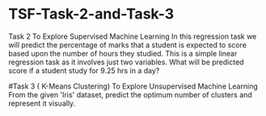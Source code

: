 # TSF-Task-2-and-Task-3
Task 2 To Explore Supervised Machine Learning In this regression task we will predict the percentage of marks that a student is expected to score based upon the number of hours they studied. This is a simple linear regression task as it involves just two variables. What will be predicted score if a student study for 9.25 hrs in a day?

#Task 3 ( K-Means Clustering) To Explore Unsupervised Machine Learning From the given 'Iris' dataset, predict the optimum number of clusters and represent it visually.
